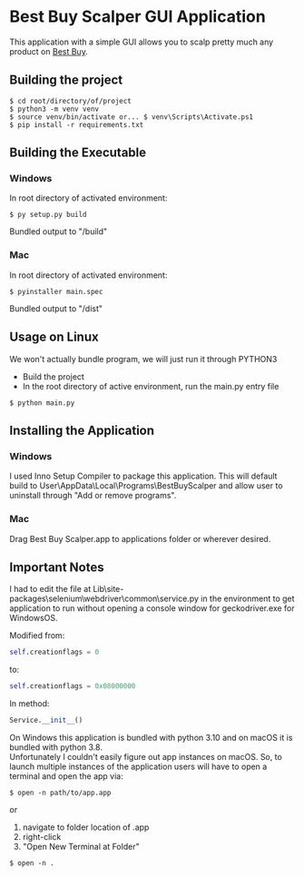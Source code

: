 # Best Buy Scalper GUI Application
This application with a simple GUI allows you to scalp pretty much any product on [Best Buy](https://bestbuy.com).

## Building the project
```shell
$ cd root/directory/of/project
$ python3 -m venv venv
$ source venv/bin/activate or... $ venv\Scripts\Activate.ps1
$ pip install -r requirements.txt
```

## Building the Executable

### Windows
In root directory of activated environment:
```shell
$ py setup.py build
```
Bundled output to "/build"

### Mac
In root directory of activated environment:
```shell
$ pyinstaller main.spec
```
Bundled output to "/dist"

## Usage on Linux
We won't actually bundle program, we will just run it through PYTHON3
- Build the project
- In the root directory of active environment, run the main.py entry file

```shell
$ python main.py
```

## Installing the Application

### Windows
I used Inno Setup Compiler to package this application. This will default build to User\AppData\Local\Programs\BestBuyScalper and allow user to uninstall through "Add or remove programs".

### Mac
Drag Best Buy Scalper.app to applications folder or wherever desired.

## Important Notes
I had to edit the file at Lib\site-packages\selenium\webdriver\common\service.py in the environment to get application to run without opening a console window for geckodriver.exe for WindowsOS.  

Modified from:
```python
self.creationflags = 0
```
to:
```python
self.creationflags = 0x08000000
```

In method:  
```python
Service.__init__()
```

On Windows this application is bundled with python 3.10 and on macOS it is bundled with python 3.8.  
Unfortunately I couldn't easily figure out app instances on macOS. So, to launch multiple instances of the application users will have to open a terminal and open the app via:  
```shell
$ open -n path/to/app.app
```
or

1. navigate to folder location of .app
2. right-click
3. "Open New Terminal at Folder"
```shell
$ open -n .
```
